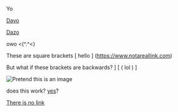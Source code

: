 Yo

[Dayo](https://www.google.com)

[Dazo](https://isthisreallyalink.com)

owo <(^.^<)

These are square brackets [ hello ] (https://www.notareallink.com)

But what if these brackets are backwards? ] [ ( lol ) ]

![Pretend this is an image](image.png)

does this work? [yes](https://www.regularlink.com)?

[There is no link]()